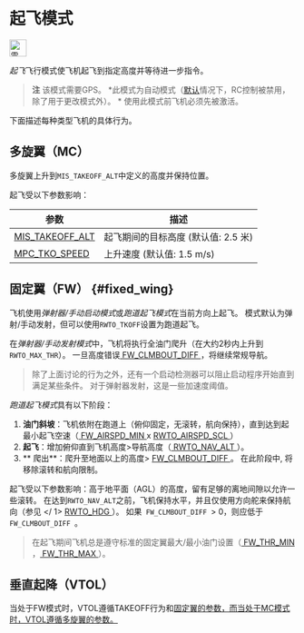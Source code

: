 # 起飞模式

[<img src="../../assets/site/position_fixed.svg" title="需要定位修复（例如GPS）" width="30px" />](../getting_started/flight_modes.md#key_position_fixed)

*起飞*飞行模式使飞机起飞到指定高度并等待进一步指令。

> **注** 该模式需要GPS。 *此模式为自动模式（[默认](../advanced_config/parameter_reference.md#COM_RC_OVERRIDE)情况下，RC控制被禁用，除了用于更改模式外）。 * 使用此模式前飞机必须先被激活。

下面描述每种类型飞机的具体行为。

## 多旋翼（MC）

多旋翼上升到` MIS_TAKEOFF_ALT `中定义的高度并保持位置。

起飞受以下参数影响：

| 参数                                                                             | 描述                     |
| ------------------------------------------------------------------------------ | ---------------------- |
| [MIS_TAKEOFF_ALT](../advanced_config/parameter_reference.md#MIS_TAKEOFF_ALT) | 起飞期间的目标高度 (默认值: 2.5 米) |
| [MPC_TKO_SPEED](../advanced_config/parameter_reference.md#MPC_TKO_SPEED)     | 上升速度 (默认值: 1.5 m/s)    |

## 固定翼（FW） {#fixed_wing}

飞机使用*弹射器/手动启动模式*或*跑道起飞模式*在当前方向上起飞。 模式默认为弹射/手动发射，但可以使用` RWTO_TKOFF `设置为跑道起飞。

在*弹射器/手动发射模式*中，飞机将执行全油门爬升（在大约2秒内上升到` RWTO_MAX_THR `）。 一旦高度错误[ FW_CLMBOUT_DIFF ](#FW_CLMBOUT_DIFF)，将继续常规导航。

> 除了上面讨论的行为之外，还有一个启动检测器可以阻止启动程序开始直到满足某些条件。 对于弹射器发射，这是一些加速度阈值。

*跑道起飞模式*具有以下阶段：

1. **油门斜坡**：飞机依附在跑道上（俯仰固定，无滚转，航向保持），直到达到起最小起飞空速（[ FW_AIRSPD_MIN ](#FW_AIRSPD_MIN) x [ RWTO_AIRSPD_SCL ](#RWTO_AIRSPD_SCL)） 
2. **起飞**：增加俯仰直到飞机高度>导航高度（[ RWTO_NAV_ALT ](#RWTO_NAV_ALT)）。
3. ** 爬出**：爬升至地面以上的高度> [ FW_CLMBOUT_DIFF ](#FW_CLMBOUT_DIFF)。 在此阶段中, 将移除滚转和航向限制。

起飞受以下参数影响：高于地平面（AGL）的高度，留有足够的离地间隙以允许一些滚转。 在达到` RWTO_NAV_ALT `之前，飞机保持水平，并且仅使用方向舵来保持航向（参见<span id="RWTO_HDG"> </ 1> <a href="../advanced_config/parameter_reference.md#RWTO_HDG"> RWTO_HDG </a>）。 如果<code> FW_CLMBOUT_DIFF </code>> 0，则应低于<code> FW_CLMBOUT_DIFF </code>。</td> </tr> </tbody> </table> 

<blockquote>
  <p>
    在起飞期间飞机总是遵守标准的固定翼最大/最小油门设置（<a href="../advanced_config/parameter_reference.md#FW_THR_MIN"> FW_THR_MIN </a>，<a href="../advanced_config/parameter_reference.md#FW_THR_MAX"> FW_THR_MAX </a>）。
  </p>
</blockquote>

<h2>
  垂直起降（VTOL）
</h2>

<p>
  当处于FW模式时，VTOL遵循TAKEOFF行为和<a href="#fixed-wing-fw">固定翼</ 0>的参数，而当处于MC模式时，VTOL遵循<a href="#multi-copter-mc">多旋翼</ 1>的参数。</p> <!-- this maps to AUTO_TAKEOFF in dev -->